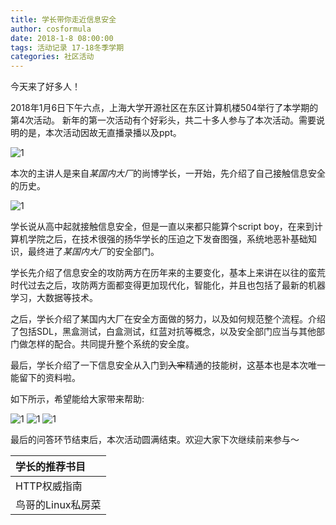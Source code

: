 ```yaml
---
title: 学长带你走近信息安全
author: cosformula
date: 2018-1-8 08:00:00
tags: 活动记录 17-18冬季学期
categories: 社区活动
---
```

今天来了好多人！

2018年1月6日下午六点，上海大学开源社区在东区计算机楼504举行了本学期的第4次活动。
新年的第一次活动有个好彩头，共二十多人参与了本次活动。需要说明的是，本次活动因故无直播录播以及ppt。

![1](/img/17冬/4.1.jpg)

本次的主讲人是来自*某国内大厂*的尚博学长，一开始，先介绍了自己接触信息安全的历史。

![1](/img/17冬/4.2.jpg)

学长说从高中起就接触信息安全，但是一直以来都只能算个script boy，在来到计算机学院之后，在技术很强的扬华学长的压迫之下发奋图强，系统地恶补基础知识，最终进了*某国内大厂*的安全部门。

<!--more-->

学长先介绍了信息安全的攻防两方在历年来的主要变化，基本上来讲在以往的蛮荒时代过去之后，攻防两方面都变得更加现代化，智能化，并且也包括了最新的机器学习，大数据等技术。

之后，学长介绍了某国内大厂在安全方面做的努力，以及如何规范整个流程。介绍了包括SDL，黑盒测试，白盒测试，红蓝对抗等概念，以及安全部门应当与其他部门做怎样的配合。共同提升整个系统的安全度。

最后，学长介绍了一下信息安全从入门到<span style="text-decoration:line-through">入牢</span>精通的技能树，这基本也是本次唯一能留下的资料啦。

如下所示，希望能给大家带来帮助:

![1](/img/17冬/4.4.png)
![1](/img/17冬/4.5.png)
![1](/img/17冬/4.6.png)

最后的问答环节结束后，本次活动圆满结束。欢迎大家下次继续前来参与～

| 学长的推荐书目 |
| :------- |
| HTTP权威指南 |
| 鸟哥的Linux私房菜 |

